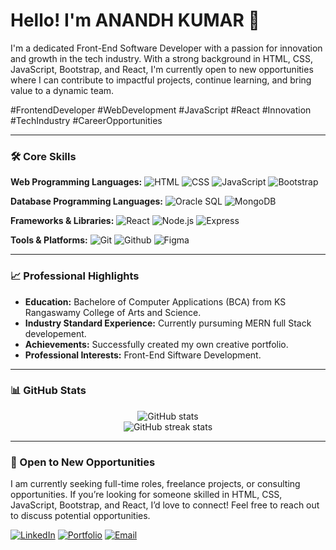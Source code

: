 # Hello! I'm **ANANDH KUMAR** 👋
I'm a dedicated Front-End Software Developer with a passion for innovation and growth in the tech industry. With a strong background in HTML, CSS, JavaScript, Bootstrap, and React, I'm currently open to new opportunities where I can contribute to impactful projects, continue learning, and bring value to a dynamic team.

#FrontendDeveloper #WebDevelopment #JavaScript #React #Innovation #TechIndustry #CareerOpportunities

---

### 🛠️ Core Skills
 **Web Programming Languages:** 
![HTML](https://img.shields.io/badge/-HTML-05122A?style=flat&logo=html5) 
![CSS](https://img.shields.io/badge/-CSS-05122A?style=flat&logo=css3) 
![JavaScript](https://img.shields.io/badge/-JavaScript-05122A?style=flat&logo=javascript) 
![Bootstrap](https://img.shields.io/badge/-Bootstrap-05122A?style=flat&logo=bootstrap)

 **Database Programming Languages:** 
 ![Oracle SQL](https://img.shields.io/badge/-Oracle%20SQL-05122A?style=flat&logo=oracle)
![MongoDB](https://img.shields.io/badge/-MongoDB-05122A?style=flat&logo=mongodb)


  **Frameworks & Libraries:**
 ![React](https://img.shields.io/badge/-React-05122A?style=flat&logo=react)
 ![Node.js](https://img.shields.io/badge/-Node.js-05122A?style=flat&logo=node.js)
 ![Express](https://img.shields.io/badge/-Express-05122A?style=flat&logo=express)

  
 **Tools & Platforms:** 
 ![Git](https://img.shields.io/badge/-Git-05122A?style=flat&logo=git)
 ![Github](https://img.shields.io/badge/-Github-05122A?style=flat&logo=Github)
 ![Figma](https://img.shields.io/badge/-Figma-05122A?style=flat&logo=figma)


---

### 📈 Professional Highlights
- **Education:** Bachelore of Computer Applications (BCA) from KS Rangaswamy College of Arts and Science.
- **Industry Standard Experience:** Currently pursuming MERN full Stack developement.
- **Achievements:** Successfully created my own creative portfolio.
- **Professional Interests:** Front-End Siftware Development.

---

### 📊 GitHub Stats

<p align="center">
  <img src="https://github-readme-stats.vercel.app/api?username=ANANDH-KUMAR-R&show_icons=true&hide_title=true&theme=graywhite" alt="GitHub stats" />
  <br/>
  <img src="https://github-readme-streak-stats.herokuapp.com/?user=ANANDH-KUMAR-R&theme=graywhite" alt="GitHub streak stats" />
</p>

---

### 💼 Open to New Opportunities
I am currently seeking full-time roles, freelance projects, or consulting opportunities. If you’re looking for someone skilled in HTML, CSS, JavaScript, Bootstrap, and React, I’d love to connect! Feel free to reach out to discuss potential opportunities.

[![LinkedIn](https://img.shields.io/badge/-LinkedIn-0077B5?style=flat&logo=linkedin&logoColor=white)](https://www.linkedin.com/in/anandh-kumar-b062b8301/)
[![Portfolio](https://img.shields.io/badge/-Portfolio-05122A?style=flat&logo=web&logoColor=white)](https://anandh-kumar-r.github.io/MY-MAIN-PORTFOLIO/)
[![Email](https://img.shields.io/badge/-Email-05122A?style=flat&logo=gmail)](mailto:anandh20201@gmail.com.com)






<!--
**ANANDH-KUMAR-R/ANANDH-KUMAR-R** is a ✨ _special_ ✨ repository because its `README.md` (this file) appears on your GitHub profile.

Here are some ideas to get you started:

- 🔭 I’m currently working on ...
- 🌱 I’m currently learning ...
- 👯 I’m looking to collaborate on ...
- 🤔 I’m looking for help with ...
- 💬 Ask me about ...
- 📫 How to reach me: ...
- 😄 Pronouns: ...
- ⚡ Fun fact: ...
-->
